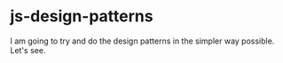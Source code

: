 # js-design-patterns
I am going to try and do the design patterns in the simpler way possible. Let's see.
